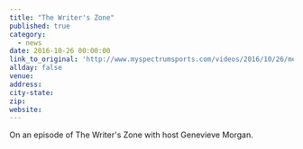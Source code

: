 ```yaml
---
title: "The Writer's Zone"
published: true
category:
  - news
date: 2016-10-26 00:00:00
link_to_original: 'http://www.myspectrumsports.com/videos/2016/10/26/me-the-writer-s-zone--episode-4'
allday: false
venue:
address:
city-state:
zip:
website:
---
```



On an episode of The Writer's Zone with host Genevieve Morgan.